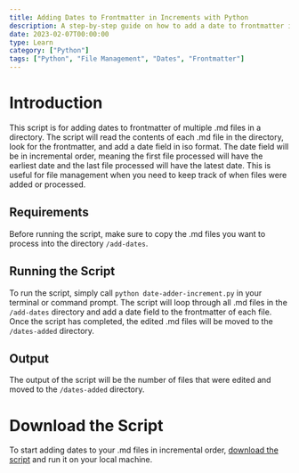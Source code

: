 ```yaml
---
title: Adding Dates to Frontmatter in Increments with Python
description: A step-by-step guide on how to add a date to frontmatter in incremental order for multiple .md files using Python. 
date: 2023-02-07T00:00:00
type: Learn
category: ["Python"]
tags: ["Python", "File Management", "Dates", "Frontmatter"]
---
```


# Introduction

This script is for adding dates to frontmatter of multiple .md files in a directory. The script will read the contents of each .md file in the directory, look for the frontmatter, and add a date field in iso format. The date field will be in incremental order, meaning the first file processed will have the earliest date and the last file processed will have the latest date. This is useful for file management when you need to keep track of when files were added or processed.

## Requirements

Before running the script, make sure to copy the .md files you want to process into the directory `/add-dates`. 

## Running the Script

To run the script, simply call `python date-adder-increment.py` in your terminal or command prompt. The script will loop through all .md files in the `/add-dates` directory and add a date field to the frontmatter of each file. Once the script has completed, the edited .md files will be moved to the `/dates-added` directory.

## Output

The output of the script will be the number of files that were edited and moved to the `/dates-added` directory.

# Download the Script

To start adding dates to your .md files in incremental order, [download the script](./files/date-adder-increment.py) and run it on your local machine.
